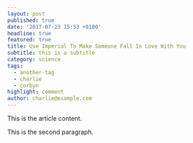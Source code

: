 ```yaml
---
layout: post
published: true
date: '2017-07-23 15:53 +0100'
headline: true
featured: true
title: Use Imperial To Make Someone Fall In Love With You
subtitle: this is a subtitle
category: science
tags:
  - another-tag
  - charlie
  - corbyn
highlight: comment
author: charlie@example.com
---
```

This is the article content.

This is the second paragraph.
